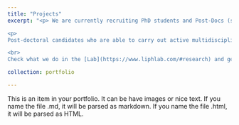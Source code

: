 ```yaml
---
title: "Projects"
excerpt: "<p> We are currently recruiting PhD students and Post-Docs (starting early 2023). If you have a solid background in Mathematics or Physics and have a strong interest in Statistical Mechanics, Stochastic Processes, Disordered Systems, etc., applied to Biological Systems, then this is the right Lab for you.  </p>

<p>
Post-doctoral candidates who are able to carry out active multidisciplinary research in any of the broad areas of Statistical Physics, Data Analysis or Numerical Simulations are strongly encouraged to apply. </p>

<br>
Check what we do in the [Lab](https://www.liphlab.com/#research) and get in touch with me!"

collection: portfolio

---
```


This is an item in your portfolio. It can be have images or nice text. If you name the file .md, it will be parsed as markdown. If you name the file .html, it will be parsed as HTML. 
